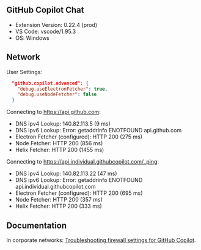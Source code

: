 ## GitHub Copilot Chat

- Extension Version: 0.22.4 (prod)
- VS Code: vscode/1.95.3
- OS: Windows

## Network

User Settings:
```json
  "github.copilot.advanced": {
    "debug.useElectronFetcher": true,
    "debug.useNodeFetcher": false
  }
```

Connecting to https://api.github.com:
- DNS ipv4 Lookup: 140.82.113.5 (9 ms)
- DNS ipv6 Lookup: Error: getaddrinfo ENOTFOUND api.github.com
- Electron Fetcher (configured): HTTP 200 (275 ms)
- Node Fetcher: HTTP 200 (856 ms)
- Helix Fetcher: HTTP 200 (1455 ms)

Connecting to https://api.individual.githubcopilot.com/_ping:
- DNS ipv4 Lookup: 140.82.113.22 (47 ms)
- DNS ipv6 Lookup: Error: getaddrinfo ENOTFOUND api.individual.githubcopilot.com
- Electron Fetcher (configured): HTTP 200 (695 ms)
- Node Fetcher: HTTP 200 (357 ms)
- Helix Fetcher: HTTP 200 (333 ms)

## Documentation

In corporate networks: [Troubleshooting firewall settings for GitHub Copilot](https://docs.github.com/en/copilot/troubleshooting-github-copilot/troubleshooting-firewall-settings-for-github-copilot).